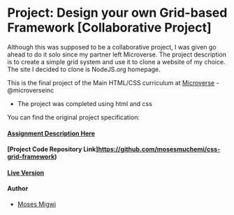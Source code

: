 # Project: Design your own Grid-based Framework [Collaborative Project]

Although this was supposed to be a collaborative project, I was given go ahead to do it solo since my partner left Microverse. The project description is to create a simple grid system and use it to clone a website of my choice. The site I decided to clone is NodeJS.org homepage.

This is the final project of the Main HTML/CSS curriculum at [Microverse](https://www.microverse.org/) - @microverseinc


* The project was completed using html and css

You can find the original project specification:

#### [Assignment Description Here](https://www.theodinproject.com/courses/html5-and-css3/lessons/design-your-own-grid-based-framework)

#### [Project Code Repository Link]https://github.com/mosesmuchemi/css-grid-framework)

#### [Live Version](#)

#### Author

* [Moses Migwi](https://github.com/mosesmuchemi)